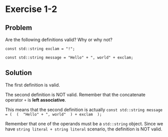 # Exercise 1-2

## Problem
Are the following definitions valid? Why or why not?

`const std::string exclam = "!";`

`const std::string message = "Hello" + ", world" + exclam;`

## Solution
The first definition is valid.

The second definition is NOT valid. Remember that the concatenate operator `+` is **left associative**.

This means that the second definition is actually `const std::string message = (  (  "Hello" + ", world"  ) + exclam  );`

Remember that one of the operands must be a `std::string` object. Since we have `string literal + string literal` scenario, the definition is NOT valid. 
